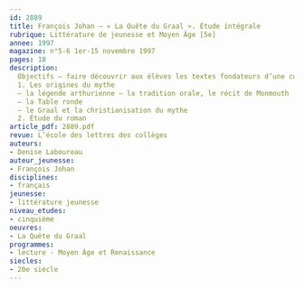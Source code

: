 ```yaml
---
id: 2889
title: François Johan – « La Quête du Graal ». Étude intégrale 
rubrique: Littérature de jeunesse et Moyen Âge [5e]
annee: 1997
magazine: n°5-6 1er-15 novembre 1997
pages: 18
description: 
  Objectifs – faire découvrir aux élèves les textes fondateurs d’une culture et les sensibiliser à la permanence de certains mythes ; ici, la légende arthurienne et l’univers de la Table ronde…
  1. Les origines du mythe
  – la légende arthurienne – la tradition orale, le récit de Monmouth
  – la Table ronde
  – le Graal et la christianisation du mythe
  2. Étude du roman
article_pdf: 2889.pdf
revue: L’école des lettres des collèges
auteurs:
- Denise Laboureau
auteur_jeunesse:
- François Johan
disciplines:
- français
jeunesse:
- littérature jeunesse
niveau_etudes:
- cinquième
oeuvres:
- La Quête du Graal
programmes:
- lecture - Moyen Âge et Renaissance
siecles:
- 20e siècle
---
```

